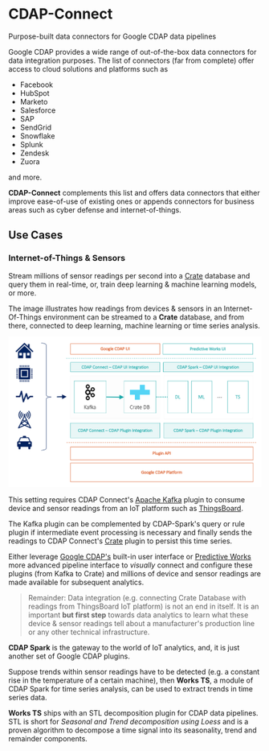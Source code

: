 # CDAP-Connect
Purpose-built data connectors for Google CDAP data pipelines

Google CDAP provides a wide range of out-of-the-box data connectors for data integration purposes. The list of connectors (far from complete) offer access to cloud solutions and platforms such as 

* Facebook
* HubSpot
* Marketo
* Salesforce
* SAP
* SendGrid
* Snowflake
* Splunk
* Zendesk
* Zuora

and more.

**CDAP-Connect** complements this list and offers data connectors that either improve ease-of-use of existing ones or appends connectors for business areas such as cyber defense and internet-of-things.

## Use Cases

### Internet-of-Things & Sensors

Stream millions of sensor readings per second into a [Crate](https://crate.io) database and query them in real-time, or, train deep learning & machine learning models, or more.

The image illustrates how readings from devices & sensors in an Internet-Of-Things environment can be streamed to a **Crate** database, and from there, connected to deep learning, machine learning or time series analysis.

<img src="https://github.com/predictiveworks/cdap-connect/blob/master/images/crate-sink.png" width="800" alt="Crate Sink">

This setting requires CDAP Connect's [Apache Kafka](https://kafka.apache.org) plugin to consume device and sensor readings from an IoT platform such as [ThingsBoard](https://thingsboard.io).

The Kafka plugin can be complemented by CDAP-Spark's query or rule plugin if intermediate event processing is necessary and finally sends the readings to CDAP Connect's [Crate](https://crate.io) plugin to persist this time series.

Either leverage [Google CDAP's](https://cdap.io) built-in user interface or [Predictive Works](https://predictiveworks.eu) more advanced pipeline interface to *visually* connect and configure these plugins (from Kafka to Crate) and millions of device and sensor readings are made available for subsequent analytics.

>Remainder: Data integration (e.g. connecting Crate Database with readings from ThingsBoard IoT platform) is not an end in itself. It is an important **but first step** towards data analytics to learn what these device & sensor readings tell about a manufacturer's production line or any other technical infrastructure.

**CDAP Spark** is the gateway to the world of IoT analytics, and, it is just another set of Google CDAP plugins.

Suppose trends within sensor readings have to be detected (e.g. a constant rise in the temperature of a certain machine), then **Works TS**, a module of CDAP Spark for time series analysis, can be used to extract trends in time series data. 

**Works TS** ships with an STL decomposition plugin for CDAP data pipelines. STL is short for *Seasonal and Trend decomposition using Loess* and is a proven algorithm to decompose a time signal into its seasonality, trend and remainder components.
